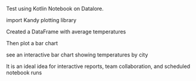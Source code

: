Test using Kotlin Notebook on Datalore.

import Kandy plotting library

Created a DataFrame with average temperatures

Then plot a bar chart

see an interactive bar chart showing temperatures by city

It is an ideal idea for interactive reports, team collaboration, and scheduled notebook runs 
